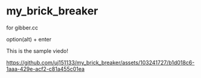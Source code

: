 # my_brick_breaker
for gibber.cc

option(alt) + enter<br>

This is the sample viedo!


https://github.com/uj151133/my_brick_breaker/assets/103241727/b1d018c6-1aaa-429e-acf2-c81a455c01ea


